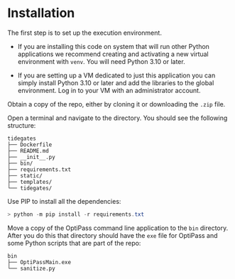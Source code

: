 # Installation

The first step is to set up the execution environment.

- If you are installing this code on system that will run other Python applications we recommend creating and activating a new virtual environment with `venv`.  You will need Python 3.10 or later.

- If you are setting up a VM dedicated to just this application you can simply install Python 3.10 or later and add the libraries to the global environment.  Log in to your VM with an administrator account.

Obtain a copy of the repo, either by cloning it or downloading the `.zip` file.

Open a terminal and navigate to the directory.  You should see the following structure:

```
tidegates
├── Dockerfile
├── README.md
├── __init__.py
├── bin/
├── requirements.txt
├── static/
├── templates/
└── tidegates/
```

Use PIP to install all the dependencies:

```powershell
> python -m pip install -r requirements.txt
```

Move a copy of the OptiPass command line application to the `bin` directory.  After you do this that directory should have the `exe` file for OptiPass and some Python scripts that are part of the repo:

```
bin
├── OptiPassMain.exe
└── sanitize.py
```

